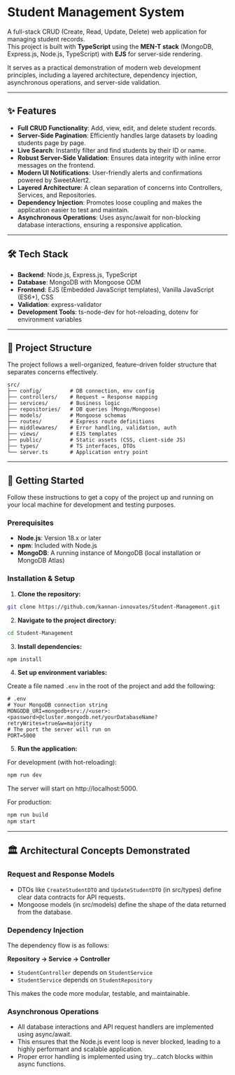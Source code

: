 # Student Management System

A full-stack CRUD (Create, Read, Update, Delete) web application for managing student records.  
This project is built with **TypeScript** using the **MEN-T stack** (MongoDB, Express.js, Node.js, TypeScript) with **EJS** for server-side rendering.

It serves as a practical demonstration of modern web development principles, including a layered architecture, dependency injection, asynchronous operations, and server-side validation.

---

## ✨ Features

- **Full CRUD Functionality**: Add, view, edit, and delete student records.  
- **Server-Side Pagination**: Efficiently handles large datasets by loading students page by page.  
- **Live Search**: Instantly filter and find students by their ID or name.  
- **Robust Server-Side Validation**: Ensures data integrity with inline error messages on the frontend.  
- **Modern UI Notifications**: User-friendly alerts and confirmations powered by SweetAlert2.  
- **Layered Architecture**: A clean separation of concerns into Controllers, Services, and Repositories.  
- **Dependency Injection**: Promotes loose coupling and makes the application easier to test and maintain.  
- **Asynchronous Operations**: Uses async/await for non-blocking database interactions, ensuring a responsive application.  

---

## 🛠️ Tech Stack

- **Backend**: Node.js, Express.js, TypeScript  
- **Database**: MongoDB with Mongoose ODM  
- **Frontend**: EJS (Embedded JavaScript templates), Vanilla JavaScript (ES6+), CSS  
- **Validation**: express-validator  
- **Development Tools**: ts-node-dev for hot-reloading, dotenv for environment variables  

---

## 📂 Project Structure

The project follows a well-organized, feature-driven folder structure that separates concerns effectively.

```
src/
├── config/         # DB connection, env config
├── controllers/    # Request → Response mapping
├── services/       # Business logic
├── repositories/   # DB queries (Mongo/Mongoose)
├── models/         # Mongoose schemas
├── routes/         # Express route definitions
├── middlewares/    # Error handling, validation, auth
├── views/          # EJS templates
├── public/         # Static assets (CSS, client-side JS)
├── types/          # TS interfaces, DTOs
└── server.ts       # Application entry point
```

---

## 🚀 Getting Started

Follow these instructions to get a copy of the project up and running on your local machine for development and testing purposes.

### Prerequisites

- **Node.js**: Version 18.x or later  
- **npm**: Included with Node.js  
- **MongoDB**: A running instance of MongoDB (local installation or MongoDB Atlas)  

### Installation & Setup

1. **Clone the repository:**
```bash
git clone https://github.com/kannan-innovates/Student-Management.git
```

2. **Navigate to the project directory:**
```bash
cd Student-Management
```

3. **Install dependencies:**
```bash
npm install
```

4. **Set up environment variables:**

Create a file named `.env` in the root of the project and add the following:

```env
# .env
# Your MongoDB connection string
MONGODB_URI=mongodb+srv://<user>:<password>@cluster.mongodb.net/yourDatabaseName?retryWrites=true&w=majority
# The port the server will run on
PORT=5000
```

5. **Run the application:**

For development (with hot-reloading):
```bash
npm run dev
```

The server will start on http://localhost:5000.

For production:
```bash
npm run build
npm start
```

---

## 🏛️ Architectural Concepts Demonstrated

### Request and Response Models
- DTOs like `CreateStudentDTO` and `UpdateStudentDTO` (in src/types) define clear data contracts for API requests.
- Mongoose models (in src/models) define the shape of the data returned from the database.

### Dependency Injection
The dependency flow is as follows:

**Repository → Service → Controller**

- `StudentController` depends on `StudentService`
- `StudentService` depends on `StudentRepository`

This makes the code more modular, testable, and maintainable.

### Asynchronous Operations
- All database interactions and API request handlers are implemented using async/await.
- This ensures that the Node.js event loop is never blocked, leading to a highly performant and scalable application.
- Proper error handling is implemented using try...catch blocks within async functions.